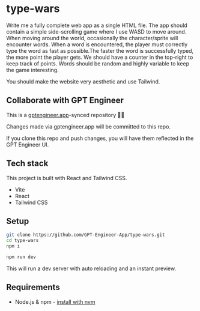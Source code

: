 # type-wars

Write me a fully complete web app as a single HTML file. The app should contain a simple side-scrolling game where I use WASD to move around. When moving around the world, occasionally the character/sprite will encounter words. When a word is encountered, the player must correctly type the word as fast as possible.The faster the word is successfully typed, the more point the player gets. We should have a counter in the top-right to keep track of points. Words should be random and highly variable to keep the game interesting.

You should make the website very aesthetic and use Tailwind.

## Collaborate with GPT Engineer

This is a [gptengineer.app](https://gptengineer.app)-synced repository 🌟🤖

Changes made via gptengineer.app will be committed to this repo.

If you clone this repo and push changes, you will have them reflected in the GPT Engineer UI.

## Tech stack

This project is built with React and Tailwind CSS.

- Vite
- React
- Tailwind CSS

## Setup

```sh
git clone https://github.com/GPT-Engineer-App/type-wars.git
cd type-wars
npm i
```

```sh
npm run dev
```

This will run a dev server with auto reloading and an instant preview.

## Requirements

- Node.js & npm - [install with nvm](https://github.com/nvm-sh/nvm#installing-and-updating)
